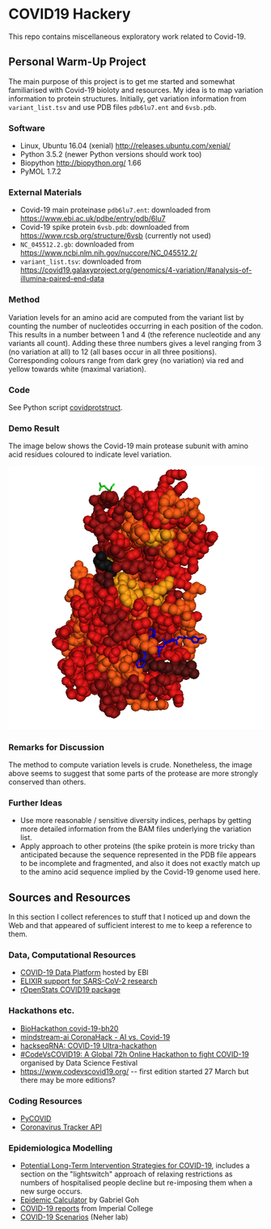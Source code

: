 # COVID19 Hackery

This repo contains miscellaneous exploratory work related to Covid-19.

## Personal Warm-Up Project

The main purpose of this project is to get me started and somewhat
familiarised with Covid-19 bioloty and resources. My idea is to map
variation information to protein structures. Initially, get variation
information from `variant_list.tsv` and use PDB files `pdb6lu7.ent`
and `6vsb.pdb`.

### Software

* Linux, Ubuntu 16.04 (xenial) http://releases.ubuntu.com/xenial/
* Python 3.5.2 (newer Python versions should work too)
* Biopython http://biopython.org/ 1.66
* PyMOL 1.7.2

### External Materials

* Covid-19 main proteinase `pdb6lu7.ent`: downloaded from
  https://www.ebi.ac.uk/pdbe/entry/pdb/6lu7
* Covid-19 spike protein `6vsb.pdb`: downloaded from
  https://www.rcsb.org/structure/6vsb (currently not used)
* `NC_045512.2.gb`: downloaded from
  https://www.ncbi.nlm.nih.gov/nuccore/NC_045512.2/
* `variant_list.tsv`: downloaded from
  https://covid19.galaxyproject.org/genomics/4-variation/#analysis-of-illumina-paired-end-data

### Method

Variation levels for an amino acid are computed from the variant list
by counting the number of nucleotides occurring in each position of
the codon. This results in a number between 1 and 4 (the reference
nucleotide and any variants all count). Adding these three numbers
gives a level ranging from 3 (no variation at all) to 12 (all bases
occur in all three positions). Corresponding colours range from dark
grey (no variation) via red and yellow towards white (maximal
variation).

### Code

See Python script [covidprotstruct](covidprotstruct).

### Demo Result

The image below shows the Covid-19 main protease subunit with amino
acid residues coloured to indicate level variation.

![Covid-19 main protease](mpro.png)

### Remarks for Discussion

The method to compute variation levels is crude. Nonetheless, the
image above seems to suggest that some parts of the protease are more
strongly conserved than others.

### Further Ideas

* Use more reasonable / sensitive diversity indices, perhaps by
  getting more detailed information from the BAM files underlying the
  variation list.
* Apply approach to other proteins (the spike protein is more tricky
  than anticipated because the sequence represented in the PDB file
  appears to be incomplete and fragmented, and also it does not
  exactly match up to the amino acid sequence implied by the Covid-19
  genome used here.


## Sources and Resources

In this section I collect references to stuff that I noticed up and
down the Web and that appeared of sufficient interest to me to keep a
reference to them. 

### Data, Computational Resources

* [COVID-19 Data Platform](https://www.ebi.ac.uk/covid-19) hosted by EBI
* [ELIXIR support for SARS-CoV-2 research](https://elixir-europe.org/covid-19-resources)
* [rOpenStats COVID19 package](https://github.com/rOpenStats/COVID19)

### Hackathons etc.

* [ BioHackathon covid-19-bh20](https://github.com/virtual-biohackathons/covid-19-bh20/wiki)
* [mindstream-ai CoronaHack - AI vs.
  Covid-19](https://www.eventbrite.com/e/coronahack-ai-vs-covid-19-tickets-99337559314)
* [hackseqRNA: COVID-19 Ultra-hackathon](https://www.hackseq.com/rna)
* [#CodeVsCOVID19: A Global 72h Online Hackathon to fight
  COVID-19](https://www.meetup.com/Data-Science-Festival-London/events/269622757/)
  organised by Data Science Festival
* https://www.codevscovid19.org/ -- first edition started 27 March but there may be more editions?


### Coding Resources

* [PyCOVID](https://github.com/sudharshan-ashok/pycovid)
* [Coronavirus Tracker API](https://github.com/ExpDev07/coronavirus-tracker-api)


### Epidemiologica Modelling

* [Potential Long-Term Intervention Strategies for
  COVID-19](https://covid-measures.github.io/), includes a section on
  the "lightswitch" approach of relaxing restrictions as numbers of
  hospitalised people decline but re-imposing them when a new surge
  occurs.
* [Epidemic Calculator](https://gabgoh.github.io/COVID/index.html) by Gabriel Goh
* [COVID-19 reports](https://www.imperial.ac.uk/mrc-global-infectious-disease-analysis/news--wuhan-coronavirus/) from Imperial College
* [COVID-19 Scenarios](https://neherlab.org/covid19/) (Neher lab)